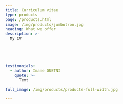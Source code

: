 ```yaml
---
title: Curriculum vitae
type: products
page: /products.html
image: /img/products/jumbotron.jpg
heading: What we offer
description: >-
  My CV





testimonials:
  - author: Imane GUETNI
    quote: >-
      Text

full_image: /img/products/products-full-width.jpg

---
```

